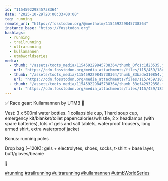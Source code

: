 ```yaml
---
id: "115459229845738364"
date: "2025-10-29T20:00:33+00:00"
tag: running
remote_url: "https://fosstodon.org/@moelholm/115459229845738364"
instance_base: "https://fosstodon.org"
hashtags:
  - running
  - trailrunning
  - ultrarunning
  - kullamannen
  - utmbworldseries
media:
  - thumb: "/assets/toots_media/115459229845738364/thumb_0fc1c1d23535.jpeg"
    url: "https://cdn.fosstodon.org/media_attachments/files/115/459/184/118/324/217/original/07caefc0d3478a8d.jpeg"
  - thumb: "/assets/toots_media/115459229845738364/thumb_83bade310854.jpeg"
    url: "https://cdn.fosstodon.org/media_attachments/files/115/459/183/862/433/183/original/7da14c8a075a25a9.jpeg"
  - thumb: "/assets/toots_media/115459229845738364/thumb_33ef42932358.jpeg"
    url: "https://cdn.fosstodon.org/media_attachments/files/115/459/183/973/741/423/original/1b47f3263ab17211.jpeg"
---
```

✅ Race gear: Kullamannen by UTMB 🤠

Vest: 3 x 500ml water bottles. 1 collapsible cup, 1 hard soup cup, emergency kit/blanket/toilet paper/calories/whistle, 2 x headlamps (with spare batteries), lots of gels and salt tablets, waterproof trousers, long armed shirt, extra waterproof jacket

Bonus: running poles

Drop bag (~120K): gels + electrolytes, shoes, socks, t-shirt + base layer, buff/gloves/beanie

🥵

[#running](https://fosstodon.org/tags/running) [#trailrunning](https://fosstodon.org/tags/trailrunning) [#ultrarunning](https://fosstodon.org/tags/ultrarunning) [#kullamannen](https://fosstodon.org/tags/kullamannen) [#utmbWorldSeries](https://fosstodon.org/tags/utmbWorldSeries)
